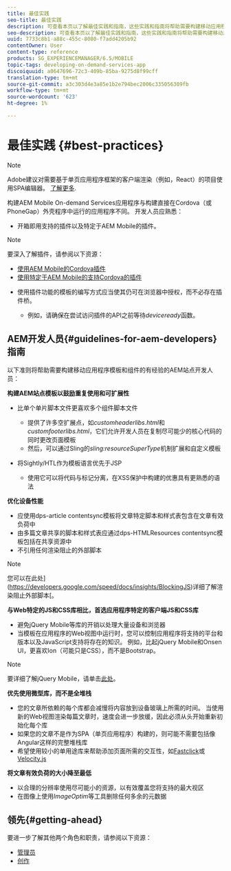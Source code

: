 ```yaml
---
title: 最佳实践
seo-title: 最佳实践
description: 可查看本页以了解最佳实践和指南，这些实践和指南将帮助需要构建移动应用程序模板和组件的有经验的AEM开发人员构建网站。
seo-description: 可查看本页以了解最佳实践和指南，这些实践和指南将帮助需要构建移动应用程序模板和组件的有经验的AEM开发人员构建网站。
uuid: 7733c8b1-a88c-455c-8080-f7add4205b92
contentOwner: User
content-type: reference
products: SG_EXPERIENCEMANAGER/6.5/MOBILE
topic-tags: developing-on-demand-services-app
discoiquuid: a0647696-72c3-409b-85ba-9275d8f99cff
translation-type: tm+mt
source-git-commit: a3c303d4e3a85e1b2e794bec2006c335056309fb
workflow-type: tm+mt
source-wordcount: '623'
ht-degree: 1%

---
```



# 最佳实践 {#best-practices}

>[!NOTE]
>
>Adobe建议对需要基于单页应用程序框架的客户端渲染（例如，React）的项目使用SPA编辑器。 [了解更多](/help/sites-developing/spa-overview.md).

构建AEM Mobile On-demand Services应用程序与构建直接在Cordova（或PhoneGap）外壳程序中运行的应用程序不同。 开发人员应熟悉：

* 开箱即用支持的插件以及特定于AEM Mobile的插件。

>[!NOTE]
>
>要深入了解插件，请参阅以下资源：
>
>* [使用AEM Mobile的Cordova插件](https://helpx.adobe.com/digital-publishing-solution/help/cordova-api.html)
>* [使用特定于AEM Mobile的支持Cordova的插件](https://helpx.adobe.com/digital-publishing-solution/help/app-runtime-api.html)

>



* 使用插件功能的模板的编写方式应当使其仍可在浏览器中授权，而不必存在插件桥。

   * 例如，请确保在尝试访问插件的API之前等待&#x200B;*deviceready*&#x200B;函数。

## AEM开发人员{#guidelines-for-aem-developers}指南

以下准则将帮助需要构建移动应用程序模板和组件的有经验的AEM站点开发人员：

**构建AEM站点模板以鼓励重复使用和可扩展性**

* 比单个单片脚本文件更喜欢多个组件脚本文件

   * 提供了许多空扩展点，如&#x200B;*customheaderlibs.html*&#x200B;和&#x200B;*customfooterlibs.html*，它们允许开发人员在复制尽可能少的核心代码的同时更改页面模板
   * 然后，可以通过Sling的&#x200B;*sling:resourceSuperType*&#x200B;机制扩展和自定义模板

* 将Sightly/HTL作为模板语言优先于JSP

   * 使用它可以将代码与标记分离，在XSS保护中构建的优惠具有更熟悉的语法

**优化设备性能**

* 应使用dps-article contentsync模板将文章特定脚本和样式表包含在文章有效负荷中
* 由多篇文章共享的脚本和样式表应通过dps-HTMLResources contentsync模板包括在共享资源中
* 不引用任何渲染阻止的外部脚本

>[!NOTE]
>
>您可以在此处](https://developers.google.com/speed/docs/insights/BlockingJS)详细了解渲染阻止外部脚本[。

**与Web特定的JS和CSS库相比，首选应用程序特定的客户端JS和CSS库**

* 避免jQuery Mobile等库的开销以处理大量设备和浏览器
* 当模板在应用程序的Web视图中运行时，您可以控制应用程序将支持的平台和版本以及JavaScript支持将存在的知识。 例如，比起jQuery Mobile和Onsen UI，更喜欢Ion（可能只是CSS），而不是Bootstrap。

>[!NOTE]
>
>要详细了解jQuery Mobile，请单击[此处](https://jquerymobile.com/browser-support/1.4/)。

**优先使用微型库，而不是全堆栈**

* 您的文章所依赖的每个库都会减慢将内容放到设备玻璃上所需的时间。 当使用新的Web视图渲染每篇文章时，速度会进一步放缓，因此必须从头开始重新初始化每个库
* 如果您的文章不是作为SPA（单页应用程序）构建的，则可能不需要包括像Angular这样的完整堆栈库
* 希望使用较小的单用途库来帮助添加页面所需的交互性，如[Fastclick](https://github.com/ftlabs/fastclick)或[Velocity.js](https://velocityjs.org)

**将文章有效负荷的大小降至最低**

* 以合理的分辨率使用尽可能小的资源，以有效覆盖您将支持的最大视区
* 在图像上使用&#x200B;*ImageOptim*&#x200B;等工具删除任何多余的元数据

## 领先{#getting-ahead}

要进一步了解其他两个角色和职责，请参阅以下资源：

* [管理员](/help/mobile/aem-mobile.md)
* [创作](/help/mobile/aem-mobile-on-demand.md)
